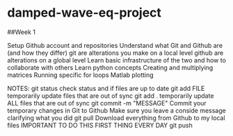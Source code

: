 # damped-wave-eq-project
##Week 1

Setup Github account and repositories
    Understand what Git and Github are (and how they differ)
        git are alterations you make on a local level
        github are alterations on a global level
    Learn basic infrastructure of the two and how to collaborate with others
Learn python concepts
    Creating and multiplying matrices
    Running specific for loops
    Matlab plotting

NOTES:
git status
    check status and if files are up to date
git add FILE
    temporarily update files that are out of sync
git add .
    temporarily update ALL files that are out of sync
git commit -m "MESSAGE"
    Commit your temporary changes in Git to Github
    Make sure you leave a conside message clarifying what you did
git pull
    Download everything from Github to my local files
    IMPORTANT TO DO THIS FIRST THING EVERY DAY
git push